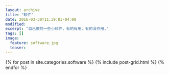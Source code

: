 ```yaml
---
layout: archive
title: "软件"
date: 2016-03-30T11:39:03-04:00
modified:
excerpt: "自己做的一些小软件，有的有用，有的没作用."
tags: []
image:
  feature: software.jpg
  teaser:
---
```


<div class="tiles">
{% for post in site.categories.software %}
  {% include post-grid.html %}
{% endfor %}
</div><!-- /.tiles -->